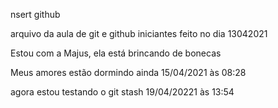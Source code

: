 nsert
github

arquivo da aula de git e github iniciantes feito no dia 13042021

Estou com a Majus, ela está brincando de bonecas


Meus amores estão dormindo ainda 15/04/2021 às 08:28

agora estou testando o git stash 19/04/20221 às 13:54
